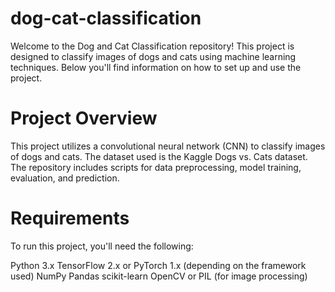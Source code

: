 # dog-cat-classification
Welcome to the Dog and Cat Classification repository! This project is designed to classify images of dogs and cats using machine learning techniques. Below you'll find information on how to set up and use the project.
# Project Overview
This project utilizes a convolutional neural network (CNN) to classify images of dogs and cats. The dataset used is the Kaggle Dogs vs. Cats dataset. The repository includes scripts for data preprocessing, model training, evaluation, and prediction.
# Requirements
To run this project, you'll need the following:

Python 3.x
TensorFlow 2.x or PyTorch 1.x (depending on the framework used)
NumPy
Pandas
scikit-learn
OpenCV or PIL (for image processing)
